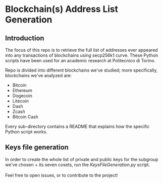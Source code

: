 # Blockchain(s) Address List Generation
## Introduction
The focus of this repo is to retrieve the full list of addresses ever appeared into any transactions of blockchains using secp256k1 curve. 
These Python scripts have been used for an academic research at Politecnico di Torino.

Repo is divided into different blockchains we've studied; more specifically, blockchains we've analyzed are: 
- Bitcoin 
- Ethereum
- Dogecoin
- Litecoin 
- Dash
- Zcash
- Bitcoin Cash

Every sub-directory contains a README that explains how the specific Python script works.

## Keys file generation 
In order to create the whole list of private and public keys for the subgroup we've chosen + its seven cosets, run the *KeysFileGeneration.py* script. 
<br><br>
Feel free to open issues, or to contribute to the project!
